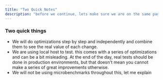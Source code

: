 ```yaml
---
title: "Two Quick Notes"
description: "before we continue, lets make sure we are on the same page"
---
```


### Two quick things
* We will do optimizations step by step and independently and combine them to see the real value of each change.
* We are using local host to test.  this comes with a series of optimizations and can be a bit misleading.  At the end of the day, real tests should be done in production environments, but that doesn't mean you cannot make a series of great improvements otherwise.
* We will not be using microbenchmarks throughout this, let me explain

<br/>
<br/>
<br/>
<br/>
<br/>
<br/>
<br/>
<br/>
<br/>
<br/>
<br/>
<br/>
<br/>
<br/>
<br/>



